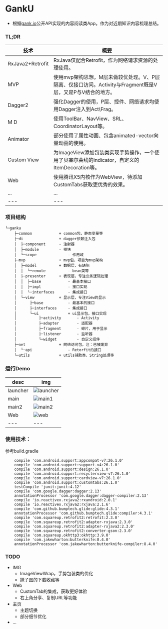 # GankU
+ 根据[gank.io](http://gank.io/api)公开API实现的内容阅读类App。作为对近期知识内容梳理总结。
### TL;DR
技术|概要
---|---
RxJava2+Retrofit|RxJava仅配合Retrofit，作为网络请求资源的处理使用。
MVP|使用mvp架构思想，M层未做较优处理。V、P层隔离、仅接口访问。Activity与Fragment既是V层，又是P与V结合的地方。
Dagger2|强化Dagger的使用，P层、控件、网络请求均使用Dagger注入到Act\Frag。
M D|使用ToolBar、NavView、SRL、CoordinatorLayout等。
Animator|部分使用了属性动画、包含animated-vector向量动画的使用。
Custom View|为ImageView添加包装类实现手势操作，一个使用了贝塞尔曲线的indicator，自定义的ItemDecoration等。
Web|使用腾讯X5内核作为WebView，待添加CustomTabs获取更优秀的效果。
...|...
---|---
### 项目结构
```
└─ganku
    ├─common			+ common包，静态变量等
    ├─di				+ dagger依赖注入包
    │  ├─component		- 注射器 
    │  ├─module			- 模块
    │  └─scope				- 作用域
    ├─mvp				+ mvp包，项目为mvp架构
    │  ├─model			+ 数据层，有缺陷
    │  │  └─remote			- bean类等
    │  ├─presenter		+ 表现层，专注业务逻辑处理
    │  │  ├─base			- 最基本接口
    │  │  ├─impl			- 接口实现
    │  │  └─interfaces		- 集成接口
    │  └─view			+ 显示层，专注View的显示
    │      ├─base			- 最基本的接口
    │      ├─interfaces		- 集成接口
    │      └─ui				+ ui显示包，接口实现
    │          ├─activity		- Activity
    │          ├─adapter		- 适配器
    │          ├─fragment		- 碎片，用于显示
    │          ├─listener		- 监听器
    │          └─widget			- 自定义组件
    ├─net				+ 网络访问包，注：已被废弃
    │  └─api				- Retorfit的接口
    └─utils				+ utils辅助类，String处理等
```
### 运行Demo
desc|img
---|---
launcher|![launcher](https://github.com/rabbitknight/GankU/blob/master/gifs/gif_launcher2.gif?raw=true)
main|![main1](https://github.com/rabbitknight/GankU/blob/master/gifs/gif_main1.gif?raw=true)
main2|![main2](https://github.com/rabbitknight/GankU/blob/master/gifs/gif_main2.gif?raw=true)
Web|![web](https://github.com/rabbitknight/GankU/blob/master/gifs/gif_web.gif?raw=true)
---|---
### 使用技术：
参考build.gradle
```
    compile 'com.android.support:appcompat-v7:26.1.0'
    compile 'com.android.support:support-v4:26.1.0'
    compile 'com.android.support:design:26.1.0'
    compile 'com.android.support:recyclerview-v7:26.1.0'
    compile 'com.android.support:cardview-v7:26.1.0'
    compile 'com.android.support:customtabs:26.1.0'
    testCompile 'junit:junit:4.12'
    compile 'com.google.dagger:dagger:2.13'
    annotationProcessor 'com.google.dagger:dagger-compiler:2.13'
    compile 'io.reactivex.rxjava2:rxandroid:2.0.1'
    compile 'io.reactivex.rxjava2:rxjava:2.1.6'
    compile 'com.github.bumptech.glide:glide:4.3.1'
    annotationProcessor 'com.github.bumptech.glide:compiler:4.3.1'
    compile 'com.squareup.retrofit2:retrofit:2.3.0'
    compile 'com.squareup.retrofit2:adapter-rxjava:2.3.0'
    compile 'com.squareup.retrofit2:adapter-rxjava2:2.3.0'
    compile 'com.squareup.retrofit2:converter-gson:2.3.0'
    compile 'com.squareup.okhttp3:okhttp:3.9.0'
    compile 'com.jakewharton:butterknife:8.4.0'
    annotationProcessor 'com.jakewharton:butterknife-compiler:8.4.0'
```
### TODO
+ IMG
    - ImageViewWrap，手势包装类的优化
    - 妹子图的下载收藏等
+ Web
	- CustomTab的集成，获取更好体验
	- 右上角分享、复制URL等功能
+ 主页
	- 主题切换
	- 部分细节优化
+ ...
